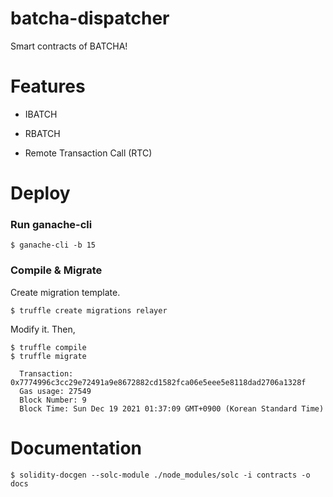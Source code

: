 # batcha-dispatcher

Smart contracts of BATCHA!

# Features

* IBATCH

* RBATCH

* Remote Transaction Call (RTC)

# Deploy

### Run ganache-cli

```
$ ganache-cli -b 15
```

<!--
Ganache CLI v6.12.2 (ganache-core: 2.13.2)

Available Accounts
==================
(0) 0x79A575616CA4eB259aa88D6B13B3Ae33843C4A33 (100 ETH)
(1) 0xE4430c6Ab99357a705af0ac9F1064508AeE5D013 (100 ETH)
(2) 0x9744C5edF98EC3eD3BF4326a0dFC5C1879fE3162 (100 ETH)
(3) 0x1C13Ae984b7f2fD20c66630Bf4598354535e18b6 (100 ETH)
(4) 0x5a3c780846c18a09Ab43333e720F0E03f9DE932E (100 ETH)
(5) 0x0FDa95b5E2A236337863BEAD97820321C13Dc013 (100 ETH)
(6) 0x7fE079392872eD81eeA9DB32837939052488B6be (100 ETH)
(7) 0xED15352a348728d625606AbCc7Ed2D3b5fdFcA5E (100 ETH)
(8) 0x551051645f163AdD06b37Ca9c9B6979cD68Fd85A (100 ETH)
(9) 0x4b321a31cfC94c39071F1AEaF86BB3e5165Dc65A (100 ETH)

Private Keys
==================
(0) 0xde84d48a770a29e164b860c5b01ee4f3f064aa72377504a0243eb47c18c199ba
(1) 0x8c16cf32b54c9669365fff88197431c58ed820784d8a876d9a80d851a79efcab
(2) 0xe24639ae814afcea1a8295caafe3c6bba8edb057e36336abbf35d37e85d7c3fb
(3) 0x7738e79ce0a807cdaca37f16cce5ac35cfa6022d7afc6a68b07c5faa9f837f8a
(4) 0x125e093f13eeae700b39ccb0c602077b1bc49b0726d46d8be6ae6f484a3b53af
(5) 0x41e9de14db333df9092bae5c81ddef6c7c6390cedae4349ea9f88a02f2cf451a
(6) 0x4c6f283a10d4e083d8d6de3a2455e0c7692c205a3737bf4a1d1ecb05abc0988e
(7) 0xd3dd847c1fb3895d74ed5735b6fb878370bed18f4f1aa395bb05e8af649c1202
(8) 0x8d46ee5e35a7883b8ebe92c32fdb56b8485d35862ea8d67fb529bb0f36a62684
(9) 0x8f3ffb552f172b82d7b4e3624b3539b48e7ed21ebfc663bdd51d8f14ba082d6f

HD Wallet
==================
Mnemonic:      neither volume bomb just piece amazing crowd muscle summer reveal panda album
Base HD Path:  m/44'/60'/0'/0/{account_index}

Gas Price
==================
20000000000

Gas Limit
==================
6721975

Call Gas Limit
==================
9007199254740991

Listening on 127.0.0.1:8545
-->

### Compile & Migrate

Create migration template.

```
$ truffle create migrations relayer
```

Modify it. Then,

```
$ truffle compile
$ truffle migrate

  Transaction: 0x7774996c3cc29e72491a9e8672882cd1582fca06e5eee5e8118dad2706a1328f
  Gas usage: 27549
  Block Number: 9
  Block Time: Sun Dec 19 2021 01:37:09 GMT+0900 (Korean Standard Time)
```

# Documentation

```
$ solidity-docgen --solc-module ./node_modules/solc -i contracts -o docs
```
